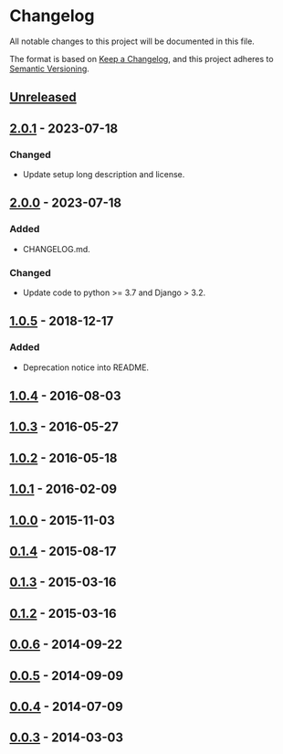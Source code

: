 # Changelog

All notable changes to this project will be documented in this file.

The format is based on [Keep a Changelog](https://keepachangelog.com/en/1.1.0/),
and this project adheres to [Semantic Versioning](https://semver.org/spec/v2.0.0.html).

## [Unreleased]

## [2.0.1] - 2023-07-18

### Changed

- Update setup long description and license.

## [2.0.0] - 2023-07-18

### Added

- CHANGELOG.md.

### Changed

- Update code to python >= 3.7 and Django > 3.2.

## [1.0.5] - 2018-12-17

### Added

- Deprecation notice into README.

## [1.0.4] - 2016-08-03

## [1.0.3] - 2016-05-27

## [1.0.2] - 2016-05-18

## [1.0.1] - 2016-02-09

## [1.0.0] - 2015-11-03

## [0.1.4] - 2015-08-17

## [0.1.3] - 2015-03-16

## [0.1.2] - 2015-03-16

## [0.0.6] - 2014-09-22

## [0.0.5] - 2014-09-09

## [0.0.4] - 2014-07-09

## [0.0.3] - 2014-03-03


[unreleased]: https://github.com/CZ-NIC/djangocms-aldryn-common/compare/2.0.1...master
[2.0.1]: https://github.com/CZ-NIC/djangocms-aldryn-common/compare/2.0.0...2.0.1
[2.0.0]: https://github.com/CZ-NIC/djangocms-aldryn-common/compare/1.0.5...2.0.0
[1.0.5]: https://github.com/divio/aldryn-common/compare/1.0.4...1.0.5
[1.0.4]: https://github.com/divio/aldryn-common/compare/1.0.3...1.0.4
[1.0.3]: https://github.com/divio/aldryn-common/compare/1.0.2...1.0.3
[1.0.2]: https://github.com/divio/aldryn-common/compare/1.0.1...1.0.2
[1.0.1]: https://github.com/divio/aldryn-common/compare/1.0.0...1.0.1
[1.0.0]: https://github.com/divio/aldryn-common/compare/0.1.4...1.0.0
[0.1.4]: https://github.com/divio/aldryn-common/compare/0.1.3...0.1.4
[0.1.3]: https://github.com/divio/aldryn-common/compare/0.1.2...0.1.3
[0.1.2]: https://github.com/divio/aldryn-common/compare/0.0.6...0.1.2
[0.0.6]: https://github.com/divio/aldryn-common/compare/0.0.5...0.0.6
[0.0.5]: https://github.com/divio/aldryn-common/compare/0.0.4...0.0.5
[0.0.4]: https://github.com/divio/aldryn-common/compare/0.0.3...0.0.4
[0.0.3]: https://github.com/divio/aldryn-common/releases/tag/0.0.3
